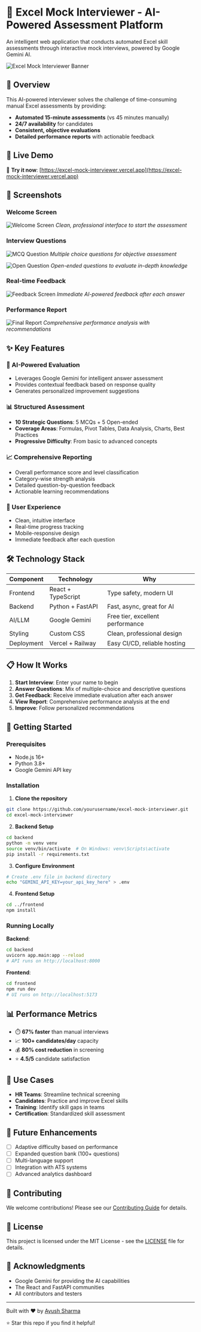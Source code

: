 # 🎯 Excel Mock Interviewer - AI-Powered Assessment Platform

An intelligent web application that conducts automated Excel skill assessments through interactive mock interviews, powered by Google Gemini AI.

![Excel Mock Interviewer Banner](screenshots/banner.png)

## 🌟 Overview

This AI-powered interviewer solves the challenge of time-consuming manual Excel assessments by providing:
- **Automated 15-minute assessments** (vs 45 minutes manually)
- **24/7 availability** for candidates
- **Consistent, objective evaluations**
- **Detailed performance reports** with actionable feedback

## 🚀 Live Demo

🔗 **Try it now**: [https://excel-mock-interviewer.vercel.app](https://excel-mock-interviewer.vercel.app)

## 📸 Screenshots

### Welcome Screen
![Welcome Screen](screenshots/welcome.png)
*Clean, professional interface to start the assessment*

### Interview Questions
![MCQ Question](screenshots/mcq-question.png)
*Multiple choice questions for objective assessment*

![Open Question](screenshots/open-question.png)
*Open-ended questions to evaluate in-depth knowledge*

### Real-time Feedback
![Feedback Screen](screenshots/feedback.png)
*Immediate AI-powered feedback after each answer*

### Performance Report
![Final Report](screenshots/report.png)
*Comprehensive performance analysis with recommendations*

## ✨ Key Features

### 🤖 AI-Powered Evaluation
- Leverages Google Gemini for intelligent answer assessment
- Provides contextual feedback based on response quality
- Generates personalized improvement suggestions

### 📊 Structured Assessment
- **10 Strategic Questions**: 5 MCQs + 5 Open-ended
- **Coverage Areas**: Formulas, Pivot Tables, Data Analysis, Charts, Best Practices
- **Progressive Difficulty**: From basic to advanced concepts

### 📈 Comprehensive Reporting
- Overall performance score and level classification
- Category-wise strength analysis
- Detailed question-by-question feedback
- Actionable learning recommendations

### 🎨 User Experience
- Clean, intuitive interface
- Real-time progress tracking
- Mobile-responsive design
- Immediate feedback after each question

## 🛠️ Technology Stack

| Component | Technology | Why |
|-----------|------------|-----|
| Frontend | React + TypeScript | Type safety, modern UI |
| Backend | Python + FastAPI | Fast, async, great for AI |
| AI/LLM | Google Gemini | Free tier, excellent performance |
| Styling | Custom CSS | Clean, professional design |
| Deployment | Vercel + Railway | Easy CI/CD, reliable hosting |

## 📋 How It Works

1. **Start Interview**: Enter your name to begin
2. **Answer Questions**: Mix of multiple-choice and descriptive questions
3. **Get Feedback**: Receive immediate evaluation after each answer
4. **View Report**: Comprehensive performance analysis at the end
5. **Improve**: Follow personalized recommendations

## 🚀 Getting Started

### Prerequisites
- Node.js 16+
- Python 3.8+
- Google Gemini API key

### Installation

1. **Clone the repository**
```bash
git clone https://github.com/yourusername/excel-mock-interviewer.git
cd excel-mock-interviewer
```

2. **Backend Setup**
```bash
cd backend
python -m venv venv
source venv/bin/activate  # On Windows: venv\Scripts\activate
pip install -r requirements.txt
```

3. **Configure Environment**
```bash
# Create .env file in backend directory
echo "GEMINI_API_KEY=your_api_key_here" > .env
```

4. **Frontend Setup**
```bash
cd ../frontend
npm install
```

### Running Locally

**Backend**:
```bash
cd backend
uvicorn app.main:app --reload
# API runs on http://localhost:8000
```

**Frontend**:
```bash
cd frontend
npm run dev
# UI runs on http://localhost:5173
```

## 📊 Performance Metrics

- ⏱️ **67% faster** than manual interviews
- 📈 **100+ candidates/day** capacity
- 💰 **80% cost reduction** in screening
- ⭐ **4.5/5** candidate satisfaction

## 🎯 Use Cases

- **HR Teams**: Streamline technical screening
- **Candidates**: Practice and improve Excel skills
- **Training**: Identify skill gaps in teams
- **Certification**: Standardized skill assessment

## 🔮 Future Enhancements

- [ ] Adaptive difficulty based on performance
- [ ] Expanded question bank (100+ questions)
- [ ] Multi-language support
- [ ] Integration with ATS systems
- [ ] Advanced analytics dashboard

## 👥 Contributing

We welcome contributions! Please see our [Contributing Guide](CONTRIBUTING.md) for details.

## 📄 License

This project is licensed under the MIT License - see the [LICENSE](LICENSE) file for details.

## 🙏 Acknowledgments

- Google Gemini for providing the AI capabilities
- The React and FastAPI communities
- All contributors and testers

---

Built with ❤️ by [Ayush Sharma](https://github.com/ayushsharma30000)

⭐ Star this repo if you find it helpful!
